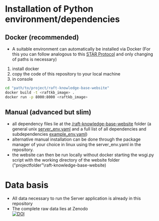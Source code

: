 # Installation of Python environment/dependencies
## Docker (recommended)
- A suitable environment can automatically be installed via Docker
  (For this you can follow analogous to this [STAR Protocol](https://doi.org/10.1016/j.xpro.2024.103055) and only changing of paths is necessary)

1. install docker
2. copy the code of this repository to your local machine
3. in console
```bash
cd "path/to/project/raft-knowledge-base-website"
docker build -t <raftkb_image> .
docker run -p 8000:8000 <raftkb_image>
```
## Manual (advanced but slim)
- all dependency files lie at the [/raft-knowledge-base-website](https://github.com/Bizbalt/RAFT-knowledgebase/tree/c7f93d39c1914e7ce51886398956f8092b039227/raft-knowledge-base-website) folder (a general unix [server_env.yaml](https://github.com/Bizbalt/RAFT-knowledgebase/blob/c7f93d39c1914e7ce51886398956f8092b039227/raft-knowledge-base-website/server_env.yaml) and a full list of all dependencies and subdependencies [example_env.yaml](https://github.com/Bizbalt/RAFT-knowledgebase/blob/c7f93d39c1914e7ce51886398956f8092b039227/raft-knowledge-base-website/example_env.yaml))
- alternative manual installation can be done through the package manager of your choice in linux using the server_env.yaml in the repository.
- the website can then be run locally without docker starting the wsgi.py script with the working directory of the website folder ("projectfolder"\raft-knowledge-base-website)

# Data basis
- All data necessary to run the Server application is already in this repository
- The complete raw data lies at Zenodo <br>
[![DOI](https://zenodo.org/badge/DOI/10.5281/zenodo.14018514.svg)](https://doi.org/10.5281/zenodo.14018514)

